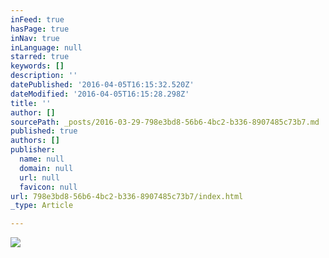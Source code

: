 ```yaml
---
inFeed: true
hasPage: true
inNav: true
inLanguage: null
starred: true
keywords: []
description: ''
datePublished: '2016-04-05T16:15:32.520Z'
dateModified: '2016-04-05T16:15:28.298Z'
title: ''
author: []
sourcePath: _posts/2016-03-29-798e3bd8-56b6-4bc2-b336-8907485c73b7.md
published: true
authors: []
publisher:
  name: null
  domain: null
  url: null
  favicon: null
url: 798e3bd8-56b6-4bc2-b336-8907485c73b7/index.html
_type: Article

---
```

![](https://the-grid-user-content.s3-us-west-2.amazonaws.com/b436ffae-208a-45f8-9e9a-b5c62bfb3e52.png)